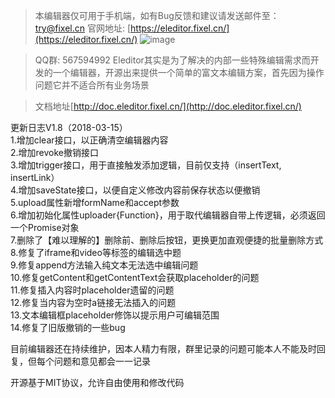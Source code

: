 >本编辑器仅可用于手机端，如有Bug反馈和建议请发送邮件至：try@fixel.cn
>官网地址: [https://eleditor.fixel.cn/](https://eleditor.fixel.cn/)
> ![image](https://eleditor.fixel.cn/static/eleditor/images/qrcode.png)

>QQ群: 567594992
>Eleditor其实是为了解决的内部一些特殊编辑需求而开发的一个编辑器，开源出来提供一个简单的富文本编辑方案，首先因为操作问题它并不适合所有业务场景

>文档地址[http://doc.eleditor.fixel.cn/](http://doc.eleditor.fixel.cn/)

更新日志V1.8（2018-03-15）<br>
1.增加clear接口，以正确清空编辑器内容<br>
2.增加revoke撤销接口<br>
3.增加trigger接口，用于直接触发添加逻辑，目前仅支持（insertText, insertLink）<br>
4.增加saveState接口，以便自定义修改内容前保存状态以便撤销<br>
5.upload属性新增formName和accept参数<br>
6.增加初始化属性uploader{Function}，用于取代编辑器自带上传逻辑，必须返回一个Promise对象<br>
7.删除了【难以理解的】删除前、删除后按钮，更换更加直观便捷的批量删除方式<br>
8.修复了iframe和video等标签的编辑选中题<br>
9.修复append方法输入纯文本无法选中编辑问题<br>
10.修复getContent和getContentText会获取placeholder的问题<br>
11.修复插入内容时placeholder遗留的问题<br>
12.修复当内容为空时a链接无法插入的问题<br>
13.文本编辑框placeholder修饰以提示用户可编辑范围<br>
14.修复了旧版撤销的一些bug<br>

目前编辑器还在持续维护，因本人精力有限，群里记录的问题可能本人不能及时回复，但每个问题和意见都会一一记录

开源基于MIT协议，允许自由使用和修改代码
